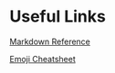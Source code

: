# Useful Links

[Markdown Reference](https://github.com/adam-p/markdown-here/wiki/Markdown-Cheatsheet)

[Emoji Cheatsheet](http://www.webpagefx.com/tools/emoji-cheat-sheet/)
